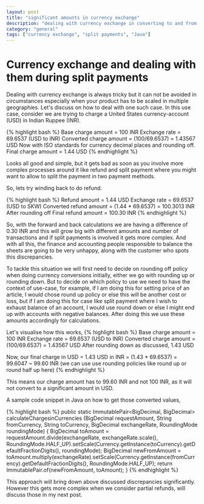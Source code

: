 ```yaml
---
layout: post
title: "significant amounts in currency exchange"
description: "dealing with currency exchange in converting to and from and dealing with split payments"
category: "general"
tags: ["currency exchange", "split payments", "Java"]
---
```


Currency exchange and dealing with them during split payments
=============================================================

Dealing with currency exchange is always tricky but it can not be avoided in circumstances especially when your product has to be scaled in multiple geographies. Let's discuss on how to deal with one such case.
In this use case, consider we are trying to charge a United States currency-account (USD) in Indian Ruppee (INR).

{% highlight bash %}
Base charge amount = 100 INR
Exchange rate = 69.6537 (USD to INR)
Converted charge amount = (100/69.6537) = 1.43567 USD
Now with ISO standards for currency decimal places and rounding off.
Final charge amount = 1.44 USD
{% endhighlight %}

Looks all good and simple, but it gets bad as soon as you involve more complex processes around it like refund and split payment where you might want to allow to split the payment in two payment methods.

So, lets try winding back to do refund.

{% highlight bash %}
Refund amount = 1.44 USD
Exchange rate = 69.6537 (USD to SKW)
Converted refund amount = (1.44 * 69.6537) = 100.3013 INR
After rounding off
Final refund amount = 100.30 INR
{% endhighlight %}

So, with the forward and back calculations we are having a difference of 0.30 INR and this will grow big with different amounts and number of transactions and if split payments is involved it gets more complex. And with all this, the finance and accounting people responsible to balance the sheets are going to be very unhappy, along with the customer who spots this discrepancies.

To tackle this situation we  will first need to decide on rounding off policy when doing currency conversions initially, either we go with rounding up or rounding down. But to decide on which policy to use we need to have the context of use-case, for example, if I am doing this for setting price of an article, I would chose round up policy or else this will be another cost or loss, but if I am doing this for case like split payment where I wish to exhaust balance of an account, I would use round down or else I might end up with accounts with negative balances. After doing this we use these amounts accordingly for calculations.

Let's visualise how this works,
{% highlight bash %}
Base charge amount = 100 INR
Exchange rate = 69.6537 (USD to INR)
Converted charge amount = (100/69.6537) = 1.43567 USD
After rounding down as discussed, 1.43 USD

Now, our final charge
in USD = 1.43 USD
in INR = (1.43 * 69.6537) = 99.6047 ~ 99.60 INR (we can use use rounding policies like round up or round half up here)
{% endhighlight %}

This means our charge amount has to 99.60 INR and not 100 INR, as it will not convert to a significant amount in USD.

A sample code snippet in Java on how to get those converted values,

{% highlight bash %}
public static ImmutablePair<BigDecimal, BigDecimal> calculateChargesinCurrencies (BigDecimal requestAmount,
        String fromCurrency, String toCurrency, BigDecimal exchangeRate, RoundingMode roundingMode) {
        BigDecimal toAmount =
            requestAmount.divide(exchangeRate, exchangeRate.scale(), RoundingMode.HALF_UP).setScale(Currency.getInstance(toCurrency).getDefaultFractionDigits(),
                roundingMode);
        BigDecimal newFromAmount =
            toAmount.multiply(exchangeRate).setScale(Currency.getInstance(fromCurrency).getDefaultFractionDigits(),
                RoundingMode.HALF_UP);
        return ImmutablePair.of(newFromAmount, toAmount);
    }
{% endhighlight %}

This approach will bring down above discussed discrepancies significantly. However this gets more complex when we consider partial refunds, will discuss those in my next post.
